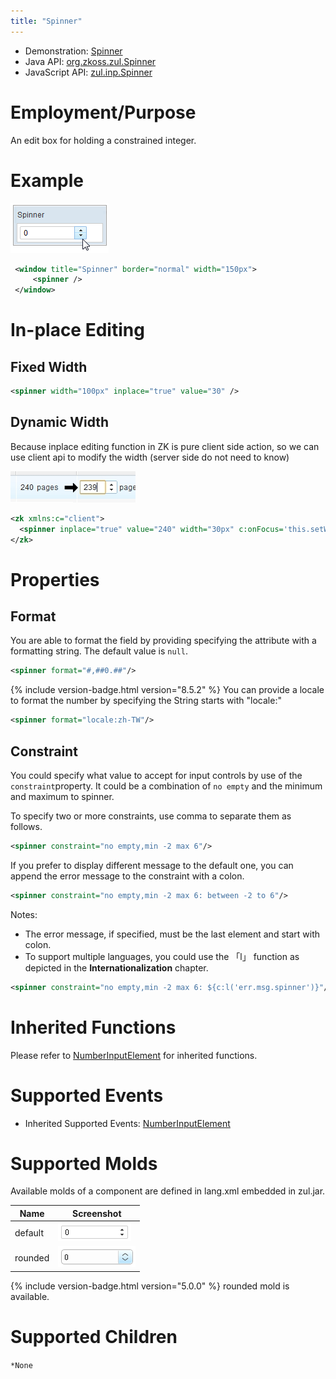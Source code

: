 ```yaml
---
title: "Spinner"
---
```



- Demonstration:
  [Spinner](http://www.zkoss.org/zkdemo/input/form_sample)
- Java API: [org.zkoss.zul.Spinner](https://www.zkoss.org/javadoc/latest/zk/org/zkoss/zul/Spinner.html)
- JavaScript API: [zul.inp.Spinner](https://www.zkoss.org/javadoc/latest/jsdoc/classes/zul.inp.Spinner.html)


# Employment/Purpose

An edit box for holding a constrained integer.

# Example

![](/zk_component_ref/images/ZKComRef_Spinner.png)

```xml
 <window title="Spinner" border="normal" width="150px">
     <spinner />
 </window>
```

# In-place Editing

## Fixed Width

```xml
<spinner width="100px" inplace="true" value="30" />
```

## Dynamic Width

Because inplace editing function in ZK is pure client side action, so we
can use client api to modify the width (server side do not need to know)

![](/zk_component_ref/images/ZK_Component_Reference-Input-Spinner-inplace.jpg)

```xml
<zk xmlns:c="client">
  <spinner inplace="true" value="240" width="30px" c:onFocus='this.setWidth("60px")' c:onBlur='this.setWidth("30px")' />
</zk>
```

# Properties

## Format

You are able to format the field by providing specifying the attribute
with a formatting string. The default value is `null`.

```xml
<spinner format="#,##0.##"/>
```

{% include version-badge.html version="8.5.2" %} You can provide a locale to format
the number by specifying the String starts with "locale:"

```xml
<spinner format="locale:zh-TW"/>
```

## Constraint

You could specify what value to accept for input controls by use of the
`constraint`property. It could be a combination of `no empty` and the
minimum and maximum to spinner.

To specify two or more constraints, use comma to separate them as
follows.

```xml
<spinner constraint="no empty,min -2 max 6"/>
```

If you prefer to display different message to the default one, you can
append the error message to the constraint with a colon.

```xml
<spinner constraint="no empty,min -2 max 6: between -2 to 6"/>
```

Notes:

- The error message, if specified, must be the last element and start
  with colon.
- To support multiple languages, you could use the 「l」 function as
  depicted in the **Internationalization** chapter.

```xml
<spinner constraint="no empty,min -2 max 6: ${c:l('err.msg.spinner')}"/>
```

# Inherited Functions

Please refer to [ NumberInputElement]({{site.baseurl}}/zk_component_ref/numberinputelement)
for inherited functions.

# Supported Events

- Inherited Supported Events: [ NumberInputElement]({{site.baseurl}}/zk_component_ref/numberinputelement#supported-events)

# Supported Molds

Available molds of a component are defined in lang.xml embedded in zul.jar.

| Name     | Screenshot  |
|----------|--------------------------------------------------------|
| default  | ![](/zk_component_ref/images/spinner_mold_default.png) |
| rounded  | ![](/zk_component_ref/images/spinner_mold_rounded.png) |

{% include version-badge.html version="5.0.0" %} rounded mold is available.

# Supported Children

`*None`
